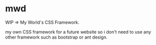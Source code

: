 # mwd
WIP => My World's CSS Framework.

my own CSS framework for a future website so i don't need to use any other framework such as bootstrap or ant design.
